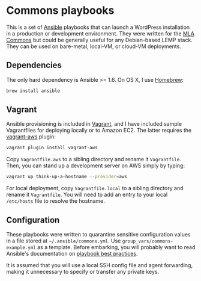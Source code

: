 # Commons playbooks

This is a set of [Ansible][ansible] playbooks that can launch a WordPress
installation in a production or development environment. They were written for
the [MLA Commons][commons] but could be generally useful for any Debian-based
LEMP stack. They can be used on bare-metal, local-VM, or cloud-VM deployments.

## Dependencies

The only hard dependency is Ansible >= 1.6. On OS X, I use [Homebrew][brew]:

```sh
brew install ansible
```

## Vagrant

Ansible provisioning is included in [Vagrant][vagrant], and I have included
sample Vagrantfiles for deploying locally or to Amazon EC2. The latter requires
the [vagrant-aws][vagrant-aws] plugin:

```sh
vagrant plugin install vagrant-aws
```

Copy `Vagrantfile.aws` to a sibling directory and rename it `Vagrantfile`.
Then, you can stand up a development server on AWS simply by typing:

```sh
vagrant up think-up-a-hostname --provider=aws
```

For local deployment, copy `Vagrantfile.local`  to a sibling directory and
rename it `Vagrantfile`. You will need to add an entry to your local
`/etc/hosts` file to resolve the hostname.

## Configuration

These playbooks were written to quarantine sensitive configuration values in a
file stored at `~/.ansible/commons.yml`. Use `group_vars/commons-example.yml`
as a template. Before embarking, you will probably want to read Ansible's
documentation on [playbook best practices][best-practices].

It is assumed that you will use a local SSH config file and agent forwarding,
making it unnecessary to specify or transfer any private keys.


[ansible]: http://www.ansible.com
[commons]: http://commons.mla.org
[brew]: http://brew.sh
[vagrant]: http://www.vagrantup.com
[vagrant-aws]: https://github.com/mitchellh/vagrant-aws
[best-practices]: http://docs.ansible.com/playbooks_best_practices.html
